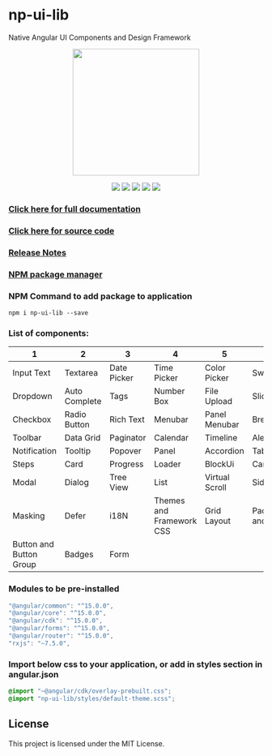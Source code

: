 # np-ui-lib
Native Angular UI Components and Design Framework

<p align="center">
  <img width="250px" height="250px" src="https://raw.githubusercontent.com/np-ui-lib/np-ui-lib/master/src/assets/images/logo-img.png">
</p>

<p align="center">
  <img src="https://raw.githubusercontent.com/np-ui-lib/np-ui-lib/master/src/assets/images/angular.svg">
  <img src="https://raw.githubusercontent.com/np-ui-lib/np-ui-lib/master/src/assets/images/typescript.svg">
  <img src="https://raw.githubusercontent.com/np-ui-lib/np-ui-lib/master/src/assets/images/npm.svg">
  <img src="https://raw.githubusercontent.com/np-ui-lib/np-ui-lib/master/src/assets/images/license.svg">
  <img src="https://raw.githubusercontent.com/np-ui-lib/np-ui-lib/master/src/assets/images/contributions.svg">
</p>

### [Click here for full documentation](https://np-ui-lib.github.io)
### [Click here for source code](https://github.com/np-ui-lib/np-ui-lib)
### [Release Notes](https://github.com/np-ui-lib/np-ui-lib/tree/master/projects/np-ui-lib/CHANGELOG.md)
### [NPM package manager](https://www.npmjs.com/package/np-ui-lib)
### NPM Command to add package to application
```
npm i np-ui-lib --save
```

### List of components:
|            1            |       2       |      3      |               4           |        5        |           6         |
|-------------------------|---------------|-------------|---------------------------|-----------------|---------------------|
| Input Text              | Textarea      | Date Picker | Time Picker               | Color Picker    | Switch              |
| Dropdown                | Auto Complete | Tags        | Number Box                | File Upload     | Slider              |
| Checkbox                | Radio Button  | Rich Text   | Menubar                   | Panel Menubar   | Breadcrumb          |
| Toolbar                 | Data Grid     | Paginator   | Calendar                  | Timeline        | Alert               |
| Notification            | Tooltip       | Popover     | Panel                     | Accordion       | Tabs                |
| Steps                   | Card          | Progress    | Loader                    | BlockUi         | Carousel            |
| Modal                   | Dialog        | Tree View   | List                      | Virtual Scroll  | Sidepanel           |
| Masking                 | Defer         | i18N        | Themes and Framework CSS  | Grid Layout     | Padding and Margin  |
| Button and Button Group | Badges        | Form        |                           |                 |                     |

### Modules to be pre-installed
```javascript
"@angular/common": "^15.0.0",
"@angular/core": "^15.0.0",
"@angular/cdk": "^15.0.0",
"@angular/forms": "^15.0.0",
"@angular/router": "^15.0.0",
"rxjs": "~7.5.0",
```

### Import below css to your application, or add in styles section in angular.json
```css
@import "~@angular/cdk/overlay-prebuilt.css";
@import "np-ui-lib/styles/default-theme.scss";
```

## License
This project is licensed under the MIT License.
